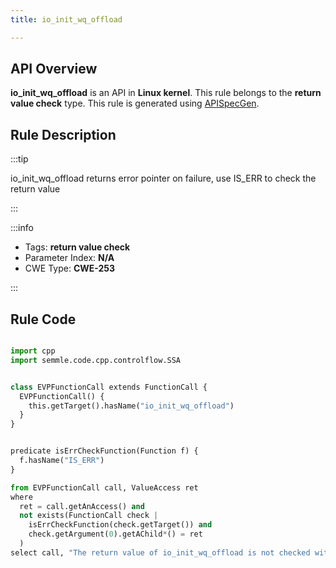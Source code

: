 ```yaml
---
title: io_init_wq_offload

---
```



## API Overview
**io_init_wq_offload** is an API in **Linux kernel**. This rule belongs to the **return value check** type. This rule is generated using [APISpecGen](../../tools/APISpecGen).
## Rule Description

:::tip

io_init_wq_offload returns error pointer on failure, use IS_ERR to check the return value

:::

:::info

- Tags: **return value check**
- Parameter Index: **N/A**
- CWE Type: **CWE-253**

:::

## Rule Code
```python

import cpp
import semmle.code.cpp.controlflow.SSA


class EVPFunctionCall extends FunctionCall {
  EVPFunctionCall() {
    this.getTarget().hasName("io_init_wq_offload")
  }
}


predicate isErrCheckFunction(Function f) {
  f.hasName("IS_ERR") 
}

from EVPFunctionCall call, ValueAccess ret
where
  ret = call.getAnAccess() and
  not exists(FunctionCall check |
    isErrCheckFunction(check.getTarget()) and
    check.getArgument(0).getAChild*() = ret
  )
select call, "The return value of io_init_wq_offload is not checked with IS_ERR."
    
```